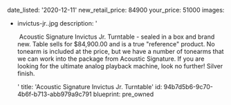 date_listed: '2020-12-11'
new_retail_price: 84900
your_price: 51000
images:
  - invictus-jr..jpg
description: '<p>&nbsp;Acoustic Signature Invictus Jr. Turntable - sealed in a box and brand new. Table sells for $84,900.00 and is a true "reference" product. No tonearm is included at the price, but we have a number of tonearms that we can work into the package from Acoustic Signature. If you are looking for the ultimate analog playback machine, look no further! Silver finish.&nbsp;&nbsp;</p>'
title: 'Acoustic Signature Invictus Jr. Turntable'
id: 94b7d5b6-9c70-4b6f-b713-abb979a9c791
blueprint: pre_owned
